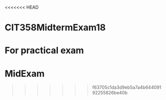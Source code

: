 <<<<<<< HEAD
# CIT358MidtermExam18
For practical exam
=======
# MidExam
>>>>>>> f63705c1da3d9eb5a7a4b64409192255826be40b
